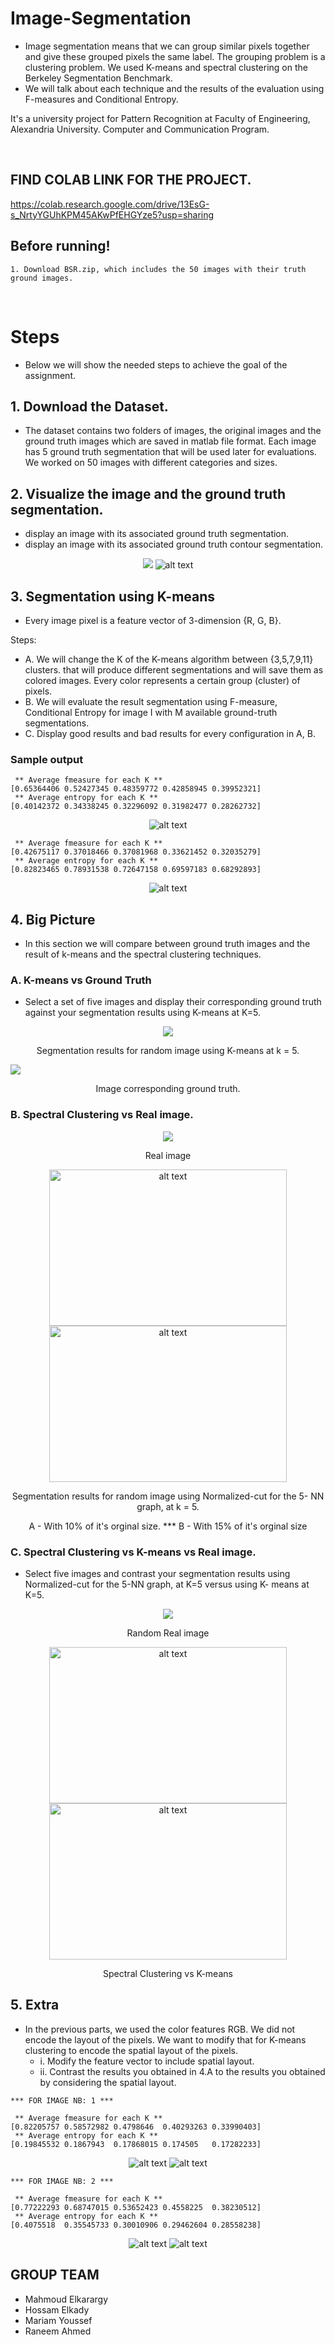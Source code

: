 # Image-Segmentation
 - Image segmentation means that we can group similar pixels together and give these grouped pixels the same label. The grouping problem is a clustering problem. We used K-means and spectral clustering on the Berkeley Segmentation Benchmark.
- We will talk about each technique and the results of the evaluation using F-measures and Conditional Entropy.

It's a university project for Pattern Recognition at Faculty of Engineering, Alexandria University. Computer and Communication Program.

<br>

## FIND COLAB LINK FOR THE PROJECT.
https://colab.research.google.com/drive/13EsG-s_NrtyYGUhKPM45AKwPfEHGYze5?usp=sharing

## Before running!
    1. Download BSR.zip, which includes the 50 images with their truth ground images.

<br>


# Steps
- Below we will show the needed steps to achieve the goal of the assignment.

## 1. Download the Dataset.
- The dataset contains two folders of images, the original images and the ground truth images which are saved in matlab file format. Each image has 5 ground truth segmentation that will be used later for evaluations. We worked on 50 images with different categories and sizes.

## 2. Visualize the image and the ground truth segmentation.
- display an image with its associated ground truth segmentation.
- display an image with its associated ground truth contour segmentation.
<p align="center">
<img src="1.png" >
<img src="2.png" alt="alt text">
</p>

## 3. Segmentation using K-means
- Every image pixel is a feature vector of 3-dimension {R, G, B}.

Steps:
 - A. We will change the K of the K-means algorithm between {3,5,7,9,11} clusters. that will produce different segmentations and will save them as colored images.         Every color represents a certain group (cluster) of pixels.
 - B. We will evaluate the result segmentation using F-measure, Conditional Entropy for image I with M available ground-truth segmentations.
 - C. Display good results and bad results for every configuration in A, B.

### Sample output
```
 ** Average fmeasure for each K **
[0.65364406 0.52427345 0.48359772 0.42858945 0.39952321]
 ** Average entropy for each K **
[0.40142372 0.34338245 0.32296092 0.31982477 0.28262732]
```
<p align="center">
 <img src="3.png" alt="alt text">
</p>

```
 ** Average fmeasure for each K **
[0.42675117 0.37018466 0.37081968 0.33621452 0.32035279]
 ** Average entropy for each K **
[0.82823465 0.78931538 0.72647158 0.69597183 0.68292893]
```
<p align="center">
 <img src="4.png" alt="alt text">
</p>

## 4. Big Picture
- In this section we will compare between ground truth images and the result of k-means and the spectral clustering techniques.

### A. K-means vs Ground Truth
- Select a set of five images and display their corresponding ground truth against your segmentation results using K-means at K=5.
<p align="center">
<img src="5.png" >
<p align="center">Segmentation results for random image using K-means at k = 5.</p> 
<img src="6.png">
<p align="center">Image corresponding ground truth.</p>
</p>

### B. Spectral Clustering vs Real image.
<p align="center">
 <img src="9.png">
 <p align="center">Real image</p> 
</p>
<p align="center">
<img src="11.png" alt="alt text" height="250" width="380" >
<img src="10.png" alt="alt text" height="250" width="380" >
</p>
<p align="center">Segmentation results for random image using Normalized-cut for the 5- NN graph, at k = 5.</p> 
<p align="center">A - With 10% of it's orginal size.   ***   B - With 15% of it's orginal size</p> 


### C. Spectral Clustering vs K-means vs Real image.
- Select five images and contrast your segmentation results using Normalized-cut for the 5-NN graph, at K=5 versus using K- means at K=5.
<p align="center">
<img src="9.png" >
<p align="center">Random Real image</p> 

<p align="center">
<img src="10.png" alt="alt text" height="250" width="380" >
<img src="13.png" alt="alt text" height="250" width="380" >
</p>
<p align="center">Spectral Clustering vs K-means</p>

## 5. Extra
- In the previous parts, we used the color features RGB. We did not encode the layout of the pixels. We want to modify that for K-means clustering to encode the spatial layout of the pixels.
  - i. Modify the feature vector to include spatial layout.
  - ii. Contrast the results you obtained in 4.A to the results you obtained by considering the spatial layout.
```
*** FOR IMAGE NB: 1 ***

 ** Average fmeasure for each K **
[0.82205757 0.58572982 0.4798646  0.40293263 0.33990403]
 ** Average entropy for each K **
[0.19845532 0.1867943  0.17868015 0.174505   0.17282233]
```

<p align="center">
 <img src="20.png" alt="alt text">
 <img src="21.png" alt="alt text">
</p>

```
*** FOR IMAGE NB: 2 ***

 ** Average fmeasure for each K **
[0.77222293 0.68747015 0.53652423 0.4558225  0.38230512]
 ** Average entropy for each K **
[0.4075518  0.35545733 0.30010906 0.29462604 0.28558238]
```
<p align="center">
 <img src="22.png" alt="alt text">
 <img src="23.png" alt="alt text">
</p>

## GROUP TEAM
  - Mahmoud Elkarargy
  - Hossam Elkady
  - Mariam Youssef
  - Raneem Ahmed
